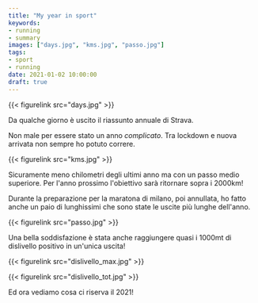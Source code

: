 ```yaml
---
title: "My year in sport"
keywords: 
- running
- summary
images: ["days.jpg", "kms.jpg", "passo.jpg"]
tags:
- sport
- running
date: 2021-01-02 10:00:00
draft: true
---
```


{{< figurelink src="days.jpg" >}}

Da qualche giorno è uscito il riassunto annuale di Strava.


Non male per essere stato un anno _complicato_. Tra lockdown e nuova arrivata non sempre ho potuto correre.

{{< figurelink src="kms.jpg" >}}

Sicuramente meno chilometri degli ultimi anno ma con un passo medio superiore. Per l'anno prossimo l'obiettivo sarà ritornare sopra i 2000km!

Durante la preparazione per la maratona di milano, poi annullata, ho fatto anche un paio di lunghissimi che sono state le uscite più lunghe dell'anno.

{{< figurelink src="passo.jpg" >}}

Una bella soddisfazione è stata anche raggiungere quasi i 1000mt di dislivello positivo in un'unica uscita!

{{< figurelink src="dislivello_max.jpg" >}}

{{< figurelink src="dislivello_tot.jpg" >}}

Ed ora vediamo cosa ci riserva il 2021!
